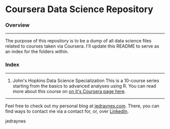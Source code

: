 # Coursera Data Science Repository

### Overview
---
The purpose of this repository is to be a dump of all data science files related to courses taken via Coursera. I'll update this README to serve as an index for the folders within.

### Index
---

1. John's Hopkins Data Science Specialization
This is a 10-course series starting from the basics to advanced analyses using R. You can read more about this course on [on it's Coursera page here](https://www.coursera.org/specializations/jhu-data-science).


---
Feel free to check out my personal blog at [jedraynes.com](https://www.jedraynes.com). There, you can find ways to contact me via a contact for, or, over [LinkedIn](https://www.linkedin.com/in/jedraynes/).

jedraynes
